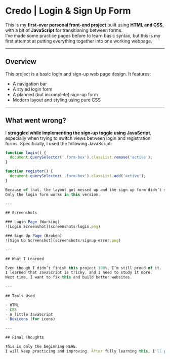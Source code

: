 # Credo | Login & Sign Up Form

This is my **first-ever personal front-end project** built using **HTML and CSS**, with a bit of **JavaScript** for transitioning between forms.  
I’ve made some practice pages before to learn basic syntax, but this is my first attempt at putting everything together into one working webpage.

---

## Overview

This project is a basic login and sign-up web page design. It features:
- A navigation bar
- A styled login form
- A planned (but incomplete) sign-up form
- Modern layout and styling using pure CSS

---

## What went wrong?

I **struggled while implementing the sign-up toggle using JavaScript**, especially when trying to switch views between login and registration forms. Specifically, I used the following JavaScript:

```js
function login() {
  document.querySelector('.form-box').classList.remove('active');
}

function register() {
  document.querySelector('.form-box').classList.add('active');
}

Because of that, the layout got messed up and the sign-up form didn’t show up.  
Only the login form works in this version.

---

## Screenshots

### Login Page (Working)  
![Login Screenshot](screenshots/login.png)

### Sign Up Page (Broken)  
![Sign Up Screenshot](screenshots/signup-error.png)

---

## What I Learned

Even though I didn’t finish this project 100%, I’m still proud of it.  
I learned that JavaScript is tricky, and I need to study it more.  
Next time, I want to fix this and build better websites.

---
 
## Tools Used

- HTML  
- CSS  
- A little JavaScript  
- Boxicons (for icons)

---

## Final Thoughts

This is only the beginning HEHE.  
I will keep practicing and improving. After fully learning this, I'll planning to implement logic and database in my projects using PHP and SQL.
